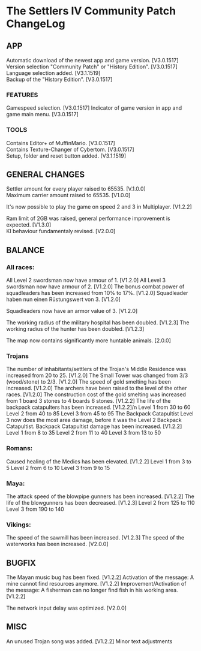 # The Settlers IV Community Patch ChangeLog

## APP 
Automatic download of the newest app and game version. [V3.0.1517]  
Version selection "Community Patch" or "History Edition". [V3.0.1517]  
Language selection added.  [V3.1.1519]  
Backup of the "History Edition". [V3.0.1517] 

### FEATURES
Gamespeed selection. [V3.0.1517] 
Indicator of game version in app and game main menu. [V3.0.1517]  

### TOOLS
Contains Editor+ of MuffinMario. [V3.0.1517]  
Contains Texture-Changer of Cybertom. [V3.0.1517]  
Setup, folder and reset button added. [V3.1.1519]


## GENERAL CHANGES

Settler amount for every player raised to 65535. [V.1.0.0]  
Maximum carrier amount raised to 65535. [V1.0.0]  

It's now possible to play the game on speed 2 and 3 in Multiplayer. [V1.2.2]  

Ram limit of 2GB was raised, general performance improvement is expected. [V1.3.0]  
KI behaviour fundamentaly revised. [V2.0.0]  


## BALANCE

### All races:
All Level 2 swordsman now have armour of 1. [V1.2.0]
All Level 3 swordsman now have armour of 2. [V1.2.0]
The bonus combat power of squadleaders has been increased from 10% to 17%. [V1.2.0]
Squadleader haben nun einen Rüstungswert von 3. [V1.2.0]  

Squadleaders now have an armor value of 3. [V1.2.0]

The working radius of the military hospital has been doubled. [V1.2.3]
The working radius of the hunter has been doubled. [V1.2.3]

The map now contains significantly more huntable animals. [2.0.0]


### Trojans
The number of inhabitants/settlers of the Trojan's Middle Residence was increased from 20 to 25. [V1.2.0]
The Small Tower was changed from 3/3 (wood/stone) to 2/3. [V1.2.0]
The speed of gold smelting has been increased. [V1.2.0]
The archers have been raised to the level of the other races. [V1.2.0]
The construction cost of the gold smelting was increased from 1 board 3 stones to 4 boards 6 stones. [V1.2.2]
The life of the backpack catapulters has been increased. [V1.2.2]/n
    Level 1 from 30 to 60
    Level 2 from 40 to 85
    Level 3 from 45 to 95
The Backpack Catapultist Level 3 now does the most area damage, before it was the Level 2 Backpack Catapultist. Backpack Catapultist damage has been increased. [V1.2.2]
    Level 1 from 8 to 35
    Level 2 from 11 to 40
    Level 3 from 13 to 50

### Romans:
Caused healing of the Medics has been elevated. [V1.2.2]
    Level 1 from 3 to 5
    Level 2 from 6 to 10
    Level 3 from 9 to 15

### Maya: 
The attack speed of the blowpipe gunners has been increased. [V1.2.2]
The life of the blowgunners has been decreased. [V1.2.3]
    Level 2 from 125 to 110
    Level 3 from 190 to 140

### Vikings:
The speed of the sawmill has been increased. [V1.2.3]
The speed of the waterworks has been increased. [V2.0.0]

## BUGFIX

The Mayan music bug has been fixed. [V1.2.2]
Activation of the message: A mine cannot find resources anymore. [V1.2.2]
Improvement/Activation of the message: A fisherman can no longer find fish in his working area. [V1.2.2]

The network input delay was optimized. [V2.0.0]

## MISC

An unused Trojan song was added. [V1.2.2]
Minor text adjustments
